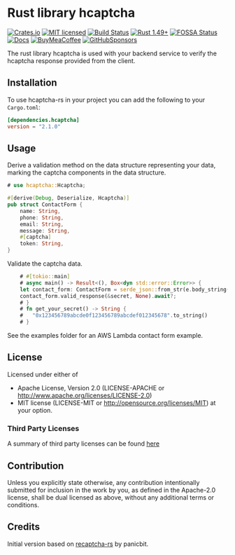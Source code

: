 # Rust library hcaptcha

[![Crates.io][crates-badge]][crates-url]
[![MIT licensed][mit-badge]][mit-url]
[![Build Status][actions-badge]][actions-url]
[![Rust 1.49+][version-badge]][version-url]
[![FOSSA Status][fossa-badge]][fossa-url]
[![Docs][docs-badge]][docs-url]
[![BuyMeaCoffee][bmac-badge]][bmac-url]
[![GitHubSponsors][ghub-badge]][ghub-url]

[crates-badge]: https://img.shields.io/crates/v/hcaptcha.svg
[crates-url]: https://crates.io/crates/hcaptcha
[mit-badge]: https://img.shields.io/badge/license-MIT-blue.svg
[mit-url]: https://github.com/jerusdp/hcaptcha-rs/blob/main/LICENSE
[actions-badge]: https://github.com/jerusdp/hcaptcha-rs/actions/workflows/general.yml/badge.svg?branch=main
[actions-url]: https://github.com/jerusdp/hcaptcha-rs/actions/workflows/general.yml
[version-badge]: https://img.shields.io/badge/rust-1.46+-orange.svg
[version-url]: https://www.rust-lang.org
[fossa-badge]: https://app.fossa.com/api/projects/custom%2B22707%2Fgithub.com%2Fjerusdp%2Fhcaptcha-rs.svg?type=shield
[fossa-url]: https://app.fossa.com/projects/custom%2B22707%2Fgithub.com%2Fjerusdp%2Fhcaptcha-rs?ref=badge_shield
[docs-badge]:  https://docs.rs/hcaptcha/badge.svg
[docs-url]:  https://docs.rs/hcapatcha
[bmac-badge]: https://badgen.net/badge/icon/buymeacoffee?color=yellow&icon=buymeacoffee&label
[bmac-url]: https://buymeacoffee.com/jerusdp
[ghub-badge]: https://img.shields.io/badge/sponsor-30363D?logo=GitHub-Sponsors&logoColor=#white
[ghub-url]: https://github.com/sponsors/jerusdp

The rust library hcaptcha is used with your backend service to verify the hcaptcha response provided from the client.

## Installation

To use hcaptcha-rs in your project you can add the following to your `Cargo.toml`:

```toml
[dependencies.hcaptcha]
version = "2.1.0"
```

## Usage

Derive a validation method on the data structure representing your data, marking the captcha components in the data structure.

``` rust
# use hcaptcha::Hcaptcha;

#[derive(Debug, Deserialize, Hcaptcha)]
pub struct ContactForm {
    name: String,
    phone: String,
    email: String,
    message: String,
    #[captcha]
    token: String,
}
```

Validate the captcha data.

``` rust
    # #[tokio::main]
    # async main() -> Result<(), Box<dyn std::error::Error>> {
    let contact_form: ContactForm = serde_json::from_str(e.body_string())?;
    contact_form.valid_response(&secret, None).await?;
    # }
    # fn get_your_secret() -> String {
    #   "0x123456789abcde0f123456789abcdef012345678".to_string()
    # }

```

See the examples folder for an AWS Lambda contact form example.

## License

Licensed under either of

* Apache License, Version 2.0 (LICENSE-APACHE or <http://www.apache.org/licenses/LICENSE-2.0>)
* MIT license (LICENSE-MIT or <http://opensource.org/licenses/MIT>)
at your option.

### Third Party Licenses

A summary of third party licenses can be found [here][fossa-report-url]

[fossa-report-url]: https://app.fossa.com/attribution/524389e4-8ef2-4dd1-9453-d07c39efa929

## Contribution

Unless you explicitly state otherwise, any contribution intentionally submitted
for inclusion in the work by you, as defined in the Apache-2.0 license, shall be
dual licensed as above, without any additional terms or conditions.

## Credits

Initial version based on [recaptcha-rs](https://github.com/panicbit/recaptcha-rs) by panicbit.
